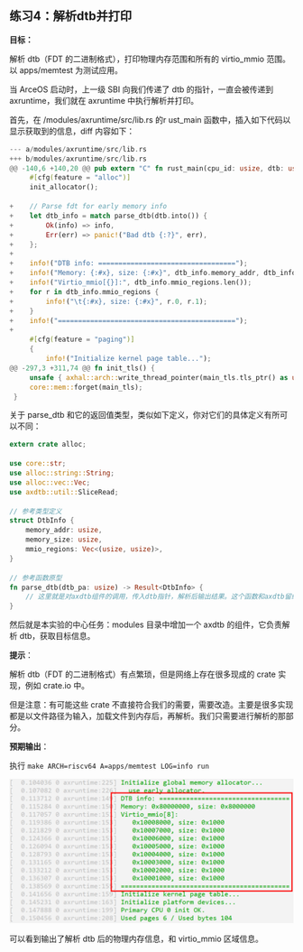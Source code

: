 ## 练习4：解析dtb并打印



**目标：**

解析 dtb（FDT 的二进制格式），打印物理内存范围和所有的 virtio_mmio 范围。以 apps/memtest 为测试应用。

当 ArceOS 启动时，上一级 SBI 向我们传递了 dtb 的指针，一直会被传递到 axruntime，我们就在 axruntime 中执行解析并打印。

首先，在 /modules/axruntime/src/lib.rs 的r ust_main 函数中，插入如下代码以显示获取到的信息，diff 内容如下：

```rust
--- a/modules/axruntime/src/lib.rs
+++ b/modules/axruntime/src/lib.rs
@@ -140,6 +140,20 @@ pub extern "C" fn rust_main(cpu_id: usize, dtb: usize) -> ! {
     #[cfg(feature = "alloc")]
     init_allocator();

+    // Parse fdt for early memory info
+    let dtb_info = match parse_dtb(dtb.into()) {
+        Ok(info) => info,
+        Err(err) => panic!("Bad dtb {:?}", err),
+    };
+
+    info!("DTB info: ==================================");
+    info!("Memory: {:#x}, size: {:#x}", dtb_info.memory_addr, dtb_info.memory_size);
+    info!("Virtio_mmio[{}]:", dtb_info.mmio_regions.len());
+    for r in dtb_info.mmio_regions {
+        info!("\t{:#x}, size: {:#x}", r.0, r.1);
+    }
+    info!("============================================");
+
     #[cfg(feature = "paging")]
     {
         info!("Initialize kernel page table...");
@@ -297,3 +311,74 @@ fn init_tls() {
     unsafe { axhal::arch::write_thread_pointer(main_tls.tls_ptr() as usize) };
     core::mem::forget(main_tls);
 }
```

关于 parse_dtb 和它的返回值类型，类似如下定义，你对它们的具体定义有所可以不同：

```rust
extern crate alloc;

use core::str;
use alloc::string::String;
use alloc::vec::Vec;
use axdtb::util::SliceRead;

// 参考类型定义
struct DtbInfo {
    memory_addr: usize,
    memory_size: usize,
    mmio_regions: Vec<(usize, usize)>,
}

// 参考函数原型
fn parse_dtb(dtb_pa: usize) -> Result<DtbInfo> {
    // 这里就是对axdtb组件的调用，传入dtb指针，解析后输出结果。这个函数和axdtb留给大家实现
}
```

然后就是本实验的中心任务：modules 目录中增加一个 axdtb 的组件，它负责解析 dtb，获取目标信息。



**提示**：

解析 dtb（FDT 的二进制格式）有点繁琐，但是网络上存在很多现成的 crate 实现，例如 crate.io 中。

但是注意：有可能这些 crate 不直接符合我们的需要，需要改造。主要是很多实现都是以文件路径为输入，加载文件到内存后，再解析。我们只需要进行解析的那部分。



**预期输出**：

执行 `make ARCH=riscv64 A=apps/memtest LOG=info run`

<div style="text-align:center">
   <img src=".\img\1-3.png" alt="1-3" style="zoom:80%"/>
</div>

可以看到输出了解析 dtb 后的物理内存信息，和 virtio_mmio 区域信息。
